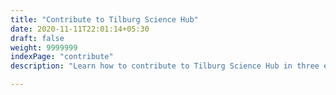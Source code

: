 ```yaml
---
title: "Contribute to Tilburg Science Hub"
date: 2020-11-11T22:01:14+05:30
draft: false
weight: 9999999
indexPage: "contribute"
description: "Learn how to contribute to Tilburg Science Hub in three easy ways."

---
```

